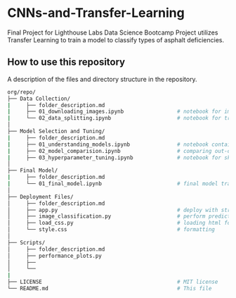 # CNNs-and-Transfer-Learning
Final Project for Lighthouse Labs Data Science Bootcamp
Project utilizes Transfer Learning to train a model to classify types of asphalt deficiencies. 

## How to use this repository

A description of the files and directory structure in the repository.
```bash
org/repo/
├── Data Collection/
|     ├── folder_description.md                       
|     ├── 01_downloading_images.ipynb                 # notebook for image downloads
|     └── 02_data_splitting.ipynb                     # notebook for train/test/validation splits
│
├── Model Selection and Tuning/
|     ├── folder_description.md
|     ├── 01_understanding_models.ipynb               # notebook containing information on torchvision models
|     ├── 02_model_comparision.ipynb                  # comparing out-of-box model performance
|     ├── 03_hyperparameter_tuning.ipynb              # notebook for skeleton of hyperparameter tuning
│
├── Final Model/
|     ├── folder_description.md
|     └── 01_final_model.ipynb                        # final model training and saving of state_dict
│
├── Deployment Files/
│     ├── folder_description.md                                     
│     ├── app.py                                      # deploy with streamlit
│     ├── image_classification.py                     # perform predictions
│     ├── load_css.py                                 # loading html formatting
│     └── style.css                                   # formatting
│
├── Scripts/
│     ├── folder_description.md
│     ├── performance_plots.py                          
│     ├── 
│     └── 
|
├── LICENSE                                           # MIT license 
└── README.md                                         # This file
```

